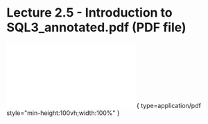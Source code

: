 # Lecture 2.5 - Introduction to SQL3_annotated.pdf (PDF file)
![Alt text](<./Lecture 2.4 - Introduction to SQL2_annotated.pdf>){ type=application/pdf style="min-height:100vh;width:100%" }